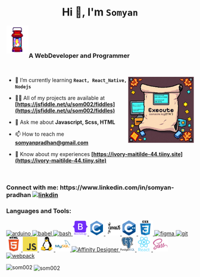 <h1 align="center">Hi 👋, I'm <code>Somyan</code> </h1>
<img alt="coding_img" width="12%" align="left" src="https://raw.githubusercontent.com/som002/som002/refs/heads/main/animated_gif_1.gif">
<p align="left">&nbsp;</p><p align="left">&nbsp;</p><h3 align="left">A WebDeveloper and Programmer</h3>

<p align="left">
&nbsp;</p>


<img alt="scroll" width="35%" align="right" src="https://raw.githubusercontent.com/som002/som002/refs/heads/main/Pixelated%20Spell%20Scroll_1.png">


- 🌱 I’m currently learning <code><b>React, React_Native, Nodejs</b></code>

- 👨‍💻 All of my projects are available at **[https://jsfiddle.net/u/som002/fiddles](https://jsfiddle.net/u/som002/fiddles)**

- 💬 Ask me about **Javascript, Scss, HTML**

- 📫 How to reach me **somyanpradhan@gmail.com**

- 📄 Know about my experiences **[https://ivory-maitilde-44.tiiny.site](https://ivory-maitilde-44.tiiny.site)**

<p align="left">
&nbsp;</p>
<h3 align="left">Connect with me: https://www.linkedin.com/in/somyan-pradhan <a href="https://www.linkedin.com/in/somyan-pradhan" target="_blank"><img width="20" alt="linkdin" src="https://upload.wikimedia.org/wikipedia/commons/8/81/LinkedIn_icon.svg"></a></h3>

<p align="left">
</p>
<h3 align="left">Languages and Tools:</h3>
<p align="left"> <a href="https://www.arduino.cc/" target="_blank" rel="noreferrer"> <img src="https://cdn.worldvectorlogo.com/logos/arduino-1.svg" alt="arduino" width="40" height="40"/> </a> <a href="https://babeljs.io/" target="_blank" rel="noreferrer"> <img src="https://www.vectorlogo.zone/logos/babeljs/babeljs-icon.svg" alt="babel" width="40" height="40"/> </a> <a href="https://www.gnu.org/software/bash/" target="_blank" rel="noreferrer"> <img src="https://www.vectorlogo.zone/logos/gnu_bash/gnu_bash-icon.svg" alt="bash" width="40" height="40"/> </a> <a href="https://getbootstrap.com" target="_blank" rel="noreferrer"> <img src="https://raw.githubusercontent.com/devicons/devicon/master/icons/bootstrap/bootstrap-plain-wordmark.svg" alt="bootstrap" width="40" height="40"/> </a> <a href="https://www.cprogramming.com/" target="_blank" rel="noreferrer"> <img src="https://raw.githubusercontent.com/devicons/devicon/master/icons/c/c-original.svg" alt="c" width="40" height="40"/> </a> <a href="https://canvasjs.com" target="_blank" rel="noreferrer"> <img src="https://raw.githubusercontent.com/Hardik0307/Hardik0307/master/assets/canvasjs-charts.svg" alt="canvasjs" width="40" height="40"/> </a> <a href="https://www.w3schools.com/cpp/" target="_blank" rel="noreferrer"> <img src="https://raw.githubusercontent.com/devicons/devicon/master/icons/cplusplus/cplusplus-original.svg" alt="cplusplus" width="40" height="40"/> </a> <a href="https://www.w3schools.com/css/" target="_blank" rel="noreferrer"> <img src="https://raw.githubusercontent.com/devicons/devicon/master/icons/css3/css3-original-wordmark.svg" alt="css3" width="40" height="40"/> </a> <a href="https://www.figma.com/" target="_blank" rel="noreferrer"> <img src="https://www.vectorlogo.zone/logos/figma/figma-icon.svg" alt="figma" width="40" height="40"/> </a> <a href="https://git-scm.com/" target="_blank" rel="noreferrer"> <img src="https://www.vectorlogo.zone/logos/git-scm/git-scm-icon.svg" alt="git" width="40" height="40"/> </a> <a href="https://www.w3.org/html/" target="_blank" rel="noreferrer"> <img src="https://raw.githubusercontent.com/devicons/devicon/master/icons/html5/html5-original-wordmark.svg" alt="html5" width="40" height="40"/> </a> <a href="https://developer.mozilla.org/en-US/docs/Web/JavaScript" target="_blank" rel="noreferrer"> <img src="https://raw.githubusercontent.com/devicons/devicon/master/icons/javascript/javascript-original.svg" alt="javascript" width="40" height="40"/> </a> <a href="https://www.linux.org/" target="_blank" rel="noreferrer"> <img src="https://raw.githubusercontent.com/devicons/devicon/master/icons/linux/linux-original.svg" alt="linux" width="40" height="40"/> </a> <a href="https://www.mysql.com/" target="_blank" rel="noreferrer"> <img src="https://raw.githubusercontent.com/devicons/devicon/master/icons/mysql/mysql-original-wordmark.svg" alt="mysql" width="40" height="40"/> </a> <a href="https://affinity.serif.com/en-gb/designer" target="_blank" rel="noreferrer"> <img src="https://upload.wikimedia.org/wikipedia/commons/3/3c/Affinity_Designer_2-logo.svg" alt="Affinity Designer" width="40" height="40"/> </a> <a href="https://www.postgresql.org" target="_blank" rel="noreferrer"> <img src="https://raw.githubusercontent.com/devicons/devicon/master/icons/postgresql/postgresql-original-wordmark.svg" alt="postgresql" width="40" height="40"/> </a> <a href="https://reactjs.org/" target="_blank" rel="noreferrer"> <img src="https://raw.githubusercontent.com/devicons/devicon/master/icons/react/react-original-wordmark.svg" alt="react" width="40" height="40"/> </a> <a href="https://sass-lang.com" target="_blank" rel="noreferrer"> <img src="https://raw.githubusercontent.com/devicons/devicon/master/icons/sass/sass-original.svg" alt="sass" width="40" height="40"/> </a> <a href="https://webpack.js.org" target="_blank" rel="noreferrer"> <img src="https://webpack.js.org/icon-square-small.9e8aff7a67a5dd20.svg" alt="webpack" width="40" height="40"/> </a> </p>

<p><img align="left" src="https://github-readme-stats.vercel.app/api/top-langs?username=som002&show_icons=true&locale=en&layout=compact" alt="som002" /></p>

<p>&nbsp;<img align="center" src="https://github-readme-stats.vercel.app/api?username=som002&show_icons=true&locale=en" alt="som002" /></p>
